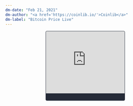 ```yaml
---
dm-date: "Feb 21, 2021"
dm-author: "<a href='https://coinlib.io/'>Coinlib</a>"
dm-label: "Bitcoin Price Live"
---
```


<div style="width: 250px; height:220px; background-color: #1D2330; overflow:hidden; box-sizing: border-box; border: 1px solid #282E3B; border-radius: 4px; text-align: right; line-height:14px; block-size:220px; font-size: 12px; font-feature-settings: normal; text-size-adjust: 100%; box-shadow: inset 0 -20px 0 0 #262B38;padding:1px;padding: 0px;margin:auto;" center><div style="height:200px; padding:0px; margin:0px; width: 100%;"><iframe src="https://widget.coinlib.io/widget?type=single_v2&theme=dark&coin_id=859&pref_coin_id=1505" width="250" height="196px" scrolling="auto" marginwidth="0" marginheight="0" frameborder="0" border="0" style="border:0;margin:0;padding:0;line-height:14px;"></iframe></div><div style="color: #626B7F; line-height: 14px; font-weight: 400; font-size: 11px; box-sizing: border-box; padding: 2px 6px; width: 100%; font-family: Verdana, Tahoma, Arial, sans-serif;"></div></div><br>

